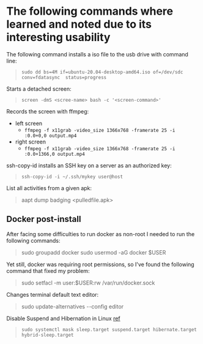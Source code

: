 # The following commands where learned and noted due to its interesting usability

The following command installs a iso file to the usb drive with command line:
> ```sudo dd bs=4M if=ubuntu-20.04-desktop-amd64.iso of=/dev/sdc conv=fdatasync  status=progress```

Starts a detached screen:
>```screen -dmS <scree-name> bash -c '<screen-command>'```

Records the screen with ffmpeg:

* left screen
  * ```ffmpeg -f x11grab -video_size 1366x768 -framerate 25 -i :0.0+0,0 output.mp4```
* right screen
  * ```ffmpeg -f x11grab -video_size 1366x768 -framerate 25 -i :0.0+1366,0 output.mp4```

ssh-copy-id installs an SSH key on a server as an authorized key:
> ```ssh-copy-id -i ~/.ssh/mykey user@host```

List all activities from a given apk:
>aapt dump badging <pulledfile.apk>

## Docker post-install

After facing some difficulties to run docker as non-root I needed to run the following commands:
> sudo groupadd docker
> sudo usermod -aG docker $USER

Yet still, docker was requiring root permissions, so I've found the following command that fixed my problem:

> sudo setfacl -m user:$USER:rw /var/run/docker.sock

Changes terminal default text editor:
> sudo update-alternatives --config editor

Disable Suspend and Hibernation in Linux
[ref](https://www.tecmint.com/disable-suspend-and-hibernation-in-linux/)  
> `sudo systemctl mask sleep.target suspend.target hibernate.target hybrid-sleep.target`
